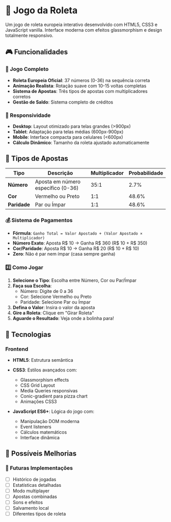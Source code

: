# 🎡 Jogo da Roleta

Um jogo de roleta europeia interativo desenvolvido com HTML5, CSS3 e JavaScript vanilla. Interface moderna com efeitos glassmorphism e design totalmente responsivo.

## 🎮 Funcionalidades

### 🎯 Jogo Completo

- **Roleta Europeia Oficial**: 37 números (0-36) na sequência correta
- **Animação Realista**: Rotação suave com 10-15 voltas completas
- **Sistema de Apostas**: Três tipos de apostas com multiplicadores corretos
- **Gestão de Saldo**: Sistema completo de créditos

### 📱 Responsividade

- **Desktop**: Layout otimizado para telas grandes (>900px)
- **Tablet**: Adaptação para telas médias (600px-900px)
- **Mobile**: Interface compacta para celulares (<600px)
- **Cálculo Dinâmico**: Tamanho da roleta ajustado automaticamente

## 🎲 Tipos de Apostas

| Tipo         | Descrição                          | Multiplicador | Probabilidade |
| ------------ | ---------------------------------- | ------------- | ------------- |
| **Número**   | Aposta em número específico (0-36) | 35:1          | 2.7%          |
| **Cor**      | Vermelho ou Preto                  | 1:1           | 48.6%         |
| **Paridade** | Par ou Ímpar                       | 1:1           | 48.6%         |

### 💰 Sistema de Pagamentos

- **Fórmula**: `Ganho Total = Valor Apostado + (Valor Apostado × Multiplicador)`
- **Número Exato**: Aposta R$ 10 → Ganha R$ 360 (R$ 10 + R$ 350)
- **Cor/Paridade**: Aposta R$ 10 → Ganha R$ 20 (R$ 10 + R$ 10)
- **Zero**: Não é par nem ímpar (casa sempre ganha)

### 2️⃣ Como Jogar

1. **Selecione o Tipo**: Escolha entre Número, Cor ou Par/Ímpar
2. **Faça sua Escolha**:
   - Número: Digite de 0 a 36
   - Cor: Selecione Vermelho ou Preto
   - Paridade: Selecione Par ou Ímpar
3. **Defina o Valor**: Insira o valor da aposta
4. **Gire a Roleta**: Clique em "Girar Roleta"
5. **Aguarde o Resultado**: Veja onde a bolinha para!

## 🔧 Tecnologias

### Frontend

- **HTML5**: Estrutura semântica
- **CSS3**: Estilos avançados com:

  - Glassmorphism effects
  - CSS Grid Layout
  - Media Queries responsivas
  - Conic-gradient para pizza chart
  - Animações CSS3

- **JavaScript ES6+**: Lógica do jogo com:
  - Manipulação DOM moderna
  - Event listeners
  - Cálculos matemáticos
  - Interface dinâmica

## 🚀 Possíveis Melhorias

### 🔮 Futuras Implementações

- [ ] Histórico de jogadas
- [ ] Estatísticas detalhadas
- [ ] Modo multiplayer
- [ ] Apostas combinadas
- [ ] Sons e efeitos
- [ ] Salvamento local
- [ ] Diferentes tipos de roleta
